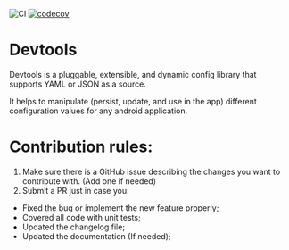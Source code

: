 ![CI](https://github.com/maximbircu/devtools-library/workflows/CI/badge.svg?branch=master)
[![codecov](https://codecov.io/gh/maximbircu/devtools-library/branch/master/graph/badge.svg?token=TP8XUCW2HB)](https://codecov.io/gh/maximbircu/devtools-library)

# Devtools

Devtools is a pluggable, extensible, and dynamic config library that supports YAML or JSON as a source.

It helps to manipulate (persist, update, and use in the app) different configuration values for any android application.

# Contribution rules:
1. Make sure there is a GitHub issue describing the changes you want to contribute with. (Add one if needed)
2. Submit a PR just in case you:
  - Fixed the bug or implement the new feature properly;
  - Covered all code with unit tests;
  - Updated the changelog file;
  - Updated the documentation (If needed);

